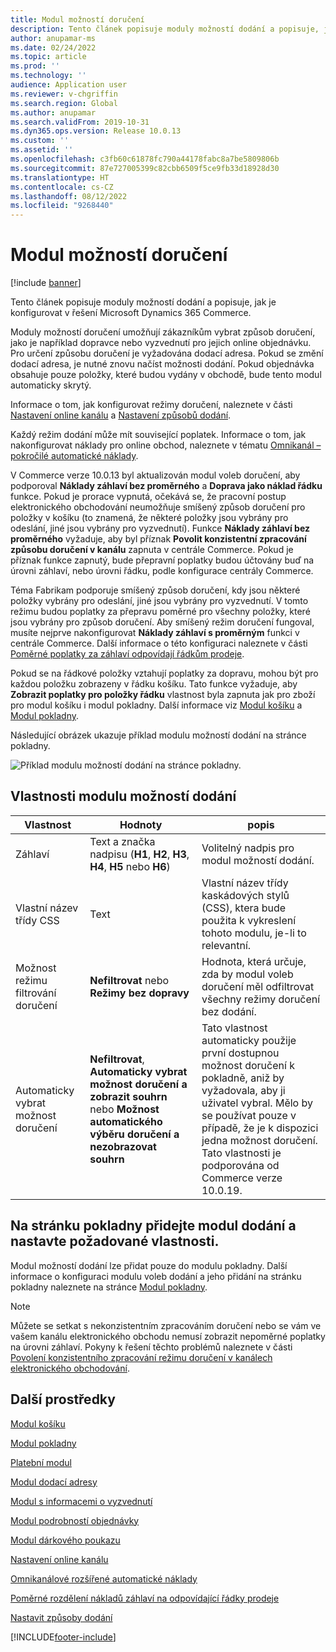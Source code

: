 ```yaml
---
title: Modul možností doručení
description: Tento článek popisuje moduly možností dodání a popisuje, jak je konfigurovat v řešení Microsoft Dynamics 365 Commerce.
author: anupamar-ms
ms.date: 02/24/2022
ms.topic: article
ms.prod: ''
ms.technology: ''
audience: Application user
ms.reviewer: v-chgriffin
ms.search.region: Global
ms.author: anupamar
ms.search.validFrom: 2019-10-31
ms.dyn365.ops.version: Release 10.0.13
ms.custom: ''
ms.assetid: ''
ms.openlocfilehash: c3fb60c61878fc790a44178fabc8a7be5809806b
ms.sourcegitcommit: 87e727005399c82cbb6509f5ce9fb33d18928d30
ms.translationtype: HT
ms.contentlocale: cs-CZ
ms.lasthandoff: 08/12/2022
ms.locfileid: "9268440"
---
```

# <a name="delivery-options-module"></a>Modul možností doručení

[!include [banner](includes/banner.md)]

Tento článek popisuje moduly možností dodání a popisuje, jak je konfigurovat v řešení Microsoft Dynamics 365 Commerce.

Moduly možností doručení umožňují zákazníkům vybrat způsob doručení, jako je například dopravce nebo vyzvednutí pro jejich online objednávku. Pro určení způsobu doručení je vyžadována dodací adresa. Pokud se změní dodací adresa, je nutné znovu načíst možnosti dodání. Pokud objednávka obsahuje pouze položky, které budou vydány v obchodě, bude tento modul automaticky skrytý.

Informace o tom, jak konfigurovat režimy doručení, naleznete v části [Nastavení online kanálu](channel-setup-online.md) a [Nastavení způsobů dodání](/dynamicsax-2012/appuser-itpro/set-up-modes-of-delivery).

Každý režim dodání může mít související poplatek. Informace o tom, jak nakonfigurovat náklady pro online obchod, naleznete v tématu [Omnikanál – pokročilé automatické náklady](omni-auto-charges.md).

V Commerce verze 10.0.13 byl aktualizován modul voleb doručení, aby podporoval **Náklady záhlaví bez proměrného** a **Doprava jako náklad řádku** funkce. Pokud je prorace vypnutá, očekává se, že pracovní postup elektronického obchodování neumožňuje smíšený způsob doručení pro položky v košíku (to znamená, že některé položky jsou vybrány pro odeslání, jiné jsou vybrány pro vyzvednutí). Funkce **Náklady záhlaví bez proměrného** vyžaduje, aby byl příznak **Povolit konzistentní zpracování způsobu doručení v kanálu** zapnuta v centrále Commerce. Pokud je příznak funkce zapnutý, bude přepravní poplatky budou účtovány buď na úrovni záhlaví, nebo úrovni řádku, podle konfigurace centrály Commerce.

Téma Fabrikam podporuje smíšený způsob doručení, kdy jsou některé položky vybrány pro odeslání, jiné jsou vybrány pro vyzvednutí. V tomto režimu budou poplatky za přepravu poměrné pro všechny položky, které jsou vybrány pro způsob doručení. Aby smíšený režim doručení fungoval, musíte nejprve nakonfigurovat **Náklady záhlaví s proměrným** funkci v centrále Commerce. Další informace o této konfiguraci naleznete v části [Poměrné poplatky za záhlaví odpovídají řádkům prodeje](pro-rate-charges-matching-lines.md).

Pokud se na řádkové položky vztahují poplatky za dopravu, mohou být pro každou položku zobrazeny v řádku košíku. Tato funkce vyžaduje, aby **Zobrazit poplatky pro položky řádku** vlastnost byla zapnuta jak pro zboží pro modul košíku i modul pokladny. Další informace viz [Modul košíku](add-cart-module.md) a [Modul pokladny](add-checkout-module.md).

Následující obrázek ukazuje příklad modulu možností dodání na stránce pokladny.

![Příklad modulu možností dodání na stránce pokladny.](./media/ecommerce-deliveryoptions.PNG)

## <a name="delivery-options-module-properties"></a>Vlastnosti modulu možností dodání

| Vlastnost | Hodnoty | popis |
|----------|--------|-------------|
| Záhlaví | Text a značka nadpisu (**H1**, **H2**, **H3**, **H4**, **H5** nebo **H6**) | Volitelný nadpis pro modul možností dodání. |
| Vlastní název třídy CSS | Text | Vlastní název třídy kaskádových stylů (CSS), ktera bude použita k vykreslení tohoto modulu, je-li to relevantní. |
| Možnost režimu filtrování doručení | **Nefiltrovat** nebo **Režimy bez dopravy** | Hodnota, která určuje, zda by modul voleb doručení měl odfiltrovat všechny režimy doručení bez dodání. |
| Automaticky vybrat možnost doručení | **Nefiltrovat**, **Automaticky vybrat možnost doručení a zobrazit souhrn** nebo **Možnost automatického výběru doručení a nezobrazovat souhrn** | Tato vlastnost automaticky použije první dostupnou možnost doručení k pokladně, aniž by vyžadovala, aby ji uživatel vybral. Mělo by se používat pouze v případě, že je k dispozici jedna možnost doručení. Tato vlastnosti je podporována od Commerce verze 10.0.19. |

## <a name="add-a-delivery-options-module-to-a-checkout-page-and-set-the-required-properties"></a>Na stránku pokladny přidejte modul dodání a nastavte požadované vlastnosti.

Modul možností dodání lze přidat pouze do modulu pokladny. Další informace o konfiguraci modulu voleb dodání a jeho přidání na stránku pokladny naleznete na stránce [Modul pokladny](add-checkout-module.md).

> [!NOTE]
> Můžete se setkat s nekonzistentním zpracováním doručení nebo se vám ve vašem kanálu elektronického obchodu nemusí zobrazit nepoměrné poplatky na úrovni záhlaví. Pokyny k řešení těchto problémů naleznete v části [Povolení konzistentního zpracování režimu doručení v kanálech elektronického obchodování](consistent-delivery-mode-handling.md).

## <a name="additional-resources"></a>Další prostředky

[Modul košíku](add-cart-module.md)

[Modul pokladny](add-checkout-module.md)

[Platební modul](payment-module.md)

[Modul dodací adresy](ship-address-module.md)

[Modul s informacemi o vyzvednutí](pickup-info-module.md)

[Modul podrobností objednávky](order-confirmation-module.md)

[Modul dárkového poukazu](add-giftcard.md)

[Nastavení online kanálu](channel-setup-online.md)

[Omnikanálové rozšířené automatické náklady](omni-auto-charges.md)

[Poměrné rozdělení nákladů záhlaví na odpovídající řádky prodeje](pro-rate-charges-matching-lines.md)

[Nastavit způsoby dodání](/dynamicsax-2012/appuser-itpro/set-up-modes-of-delivery)


[!INCLUDE[footer-include](../includes/footer-banner.md)]
